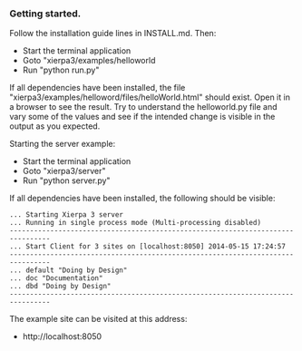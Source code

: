 ### Getting started.

Follow the installation guide lines in INSTALL.md. Then:

 * Start the terminal application
 * Goto "xierpa3/examples/helloworld
 * Run "python run.py"
 
If all dependencies have been installed, the file "xierpa3/examples/helloword/files/helloWorld.html"
should exist. Open it in a browser to see the result.
Try to understand the helloworld.py file and vary some of the values and see if the 
intended change is visible in the output as you expected.

Starting the server example:

 * Start the terminal application
 * Goto "xierpa3/server"
 * Run "python server.py"

If all dependencies have been installed, the following should be visible:
 
    ... Starting Xierpa 3 server
    ... Running in single process mode (Multi-processing disabled)
    --------------------------------------------------------------------------------
    ... Start Client for 3 sites on [localhost:8050] 2014-05-15 17:24:57
    --------------------------------------------------------------------------------
    ... default "Doing by Design"
    ... doc "Documentation"
    ... dbd "Doing by Design"
    --------------------------------------------------------------------------------

The example site can be visited at this address:
 * http://localhost:8050
